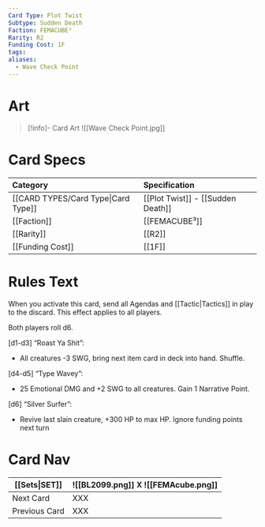 ```yaml
---
Card Type: Plot Twist
Subtype: Sudden Death
Faction: FEMACUBE³
Rarity: R2
Funding Cost: 1F
tags: 
aliases:
  - Wave Check Point
---
```

# Art

> [!info]- Card Art
> ![[Wave Check Point.jpg]]

# Card Specs

| Category | Specification| 
| :--- | :--- |
| [[CARD TYPES/Card Type\|Card Type]] | [[Plot Twist]] - [[Sudden Death]] |  
| [[Faction]] | [[FEMACUBE³]] |  
| [[Rarity]] | [[R2]] |  
| [[Funding Cost]] | [[1F]] |  

# Rules Text  

When you activate this card, send all Agendas and [[Tactic|Tactics]] in play to the discard. This effect applies to all players.  

Both players roll d6.

[d1-d3] “Roast Ya Shit”: 
- All creatures -3 SWG, bring next item card in deck into hand. Shuffle.

[d4-d5] “Type Wavey”: 
- 25 Emotional DMG and +2 SWG to all creatures. Gain 1 Narrative Point.

[d6] “Silver Surfer”: 
- Revive last slain creature, +300 HP to max HP. Ignore funding points next turn


# Card Nav

| [[Sets\|SET]] |  ![[BL2099.png]] 𐌢 ![[FEMAcube.png]] |
| ------------- | ------------------------------ |
| Next Card     | XXX |
| Previous Card | XXX |


